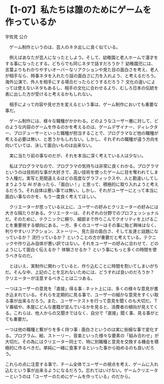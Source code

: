 # 【1-07】私たちは誰のためにゲームを作っているか

<div class="author">宇佐見 公介</div>

　ゲーム制作というのは、芸人のネタ出しに良く似ている。

　例えばあなたが芸人になったとしよう。そして、幼稚園と老人ホームで漫才をする事になったとする。どちらでも同じネタで話すだろうか？ 幼稚園児には、言葉よりもわかりやすいオーバーなリアクションや見た目の面白さを考え、老人が相手なら、時事ネタを入れたり話の面白さに力を入れよう、と考えるだろう。海外公演で、外人を相手にする場合だったらどうするだろう？ 文化の違いによっては使えないネタもあるし、相手の文化に合わせるより、むしろ日本の伝統を表に出した方が受けると考えるかもしれない。

　相手によって内容や見せ方を変えるという事は、ゲーム制作においても重要な事だ。

　ゲーム制作には、様々な職種がかかわる。どのようなユーザー層に対して、どのような内容のゲームを作るのかを考えるのは、ゲームデザイナー、ディレクター、プロデューサーといった職種が担当することで、プログラマなど他の職種が考える必要は無い、と思うかもしれない。しかし、それぞれの職種が違う方向を向いていては、決して面白いものは出来ない。

　実に当たり前の事なのだが、それを本当に深く考えている人は少ない。

　私はプログラマなので、プログラマの気持ちは非常に良くわかる。プログラマというのは技術的な事が大好きで、高い技術を使ったゲームに目を奪われてしまう人種だ。実写と見間違えるほどの高度なグラフィックスや、人と勘違いしてしまうような AI があったら、「面白い！」と思って、積極的に取り入れようと考えるだろう。それ自体は悪い事では無い。しかし、それがユーザーにとって本当に面白い事なのかを、もう一度良く考えてほしい。

　クリエーターが思っている以上に、ユーザーの好みとクリエーターの好みには大きな隔たりがある。クリエーターは、それぞれの分野でのプロフェッショナルだ。そのために、テクニックに頼り、細部まで作りこんでクオリティを上げることを重要視する傾向にある。一方、多くのユーザーはその事に殆ど興味はなく、判りやすいリアクション、ストーリー、見た目の面白さ、そして友達と話題になっているか？ 流行っているか？ ということの方が重要だと考えている。テクニックや作り込み自体が悪い訳ではない。それをユーザーの好みに合わせて、どのようにして面白く伝えるか？ 体験させるか？ という事にもっと多くの時間を使うべきなのだ。

　とはいえ、実制作に関わっていると、作り込むことに時間を割いてしまいがちだ。そんな中、上記のことを忘れないためには、どうすれば良いのだろうか？ クリエーターが注意するべきことは二つある。

一つはユーザーの意見を「直接」得る事
:   ネット上には、多くの様々な意見が書き込まれている。それらを定期的に見る事で、ユーザーの細かな意見をすくい取る事が出来るだろう。また、ユーザーテストを行って意見を聞くのも大切だ。ＴＶ番組や、本屋にどんな書籍が並んでいるかを見ると、消費者の傾向が見えてくる。これらは、他人からの又聞きではなく、自分で「直接」聞く事、見る事がとても重要だ。

一つは他の職種と繋がりを多く持つ事
:   面白さというのは実に些細な事で変化する。プログラム、絵、ストーリー、音楽といった様々な要素の「組み合わせ」が大切だ。その為にはクリエーター同士で、特に別職種と意見を交換する機会を積極的に作るべきだ。単純に一緒に食事するといった事から始めるのも良いだろう。

これらの点に注意する事で、チーム全体でユーザーの視点を考え、ゲームに入れ込むという事が出来るようになるだろう。忘れてはいけない。ゲームクリエーターというのは「ユーザーのためにゲームを作っている」のだから。
